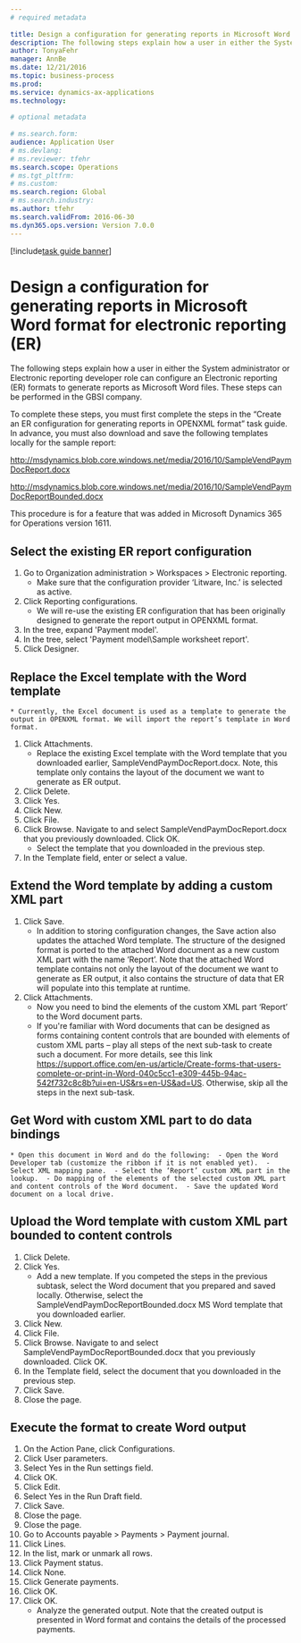 ```yaml
--- 
# required metadata 
 
title: Design a configuration for generating reports in Microsoft Word format for electronic reporting (ER)
description: The following steps explain how a user in either the System administrator or Electronic reporting developer role can configure an Electronic reporting (ER) formats to generate reports as Microsoft Word files. 
author: TonyaFehr 
manager: AnnBe 
ms.date: 12/21/2016
ms.topic: business-process 
ms.prod:  
ms.service: dynamics-ax-applications 
ms.technology:  
 
# optional metadata 
 
# ms.search.form:   
audience: Application User 
# ms.devlang:  
# ms.reviewer: tfehr 
ms.search.scope: Operations 
# ms.tgt_pltfrm:  
# ms.custom:  
ms.search.region: Global
# ms.search.industry: 
ms.author: tfehr 
ms.search.validFrom: 2016-06-30 
ms.dyn365.ops.version: Version 7.0.0 
---
```


[!include[task guide banner](.../includes/task-guide-banner.md)]

# Design a configuration for generating reports in Microsoft Word format for electronic reporting (ER)

The following steps explain how a user in either the System administrator or Electronic reporting developer role can configure an Electronic reporting (ER) formats to generate reports as Microsoft Word files. These steps can be performed in the GBSI company.
To complete these steps, you must first complete the steps in the “Create an ER configuration for generating reports in OPENXML format” task guide. In advance, you must also download and save the following templates locally for the sample report:
http://msdynamics.blob.core.windows.net/media/2016/10/SampleVendPaymDocReport.docx
http://msdynamics.blob.core.windows.net/media/2016/10/SampleVendPaymDocReportBounded.docx
This procedure is for a feature that was added in Microsoft Dynamics 365 for Operations version 1611.


## Select the existing ER report configuration
1. Go to Organization administration > Workspaces > Electronic reporting.
    * Make sure that the configuration provider ‘Litware, Inc.’ is selected as active.  
2. Click Reporting configurations.
    * We will re-use the existing ER configuration that has been originally designed to generate the report output in OPENXML format.  
3. In the tree, expand 'Payment model'.
4. In the tree, select 'Payment model\Sample worksheet report'.
5. Click Designer.

## Replace the Excel template with the Word template
    * Currently, the Excel document is used as a template to generate the output in OPENXML format. We will import the report’s template in Word format.  
1. Click Attachments.
    * Replace the existing Excel template with the Word template that you downloaded earlier, SampleVendPaymDocReport.docx. Note, this template only contains the layout of the document we want to generate as ER output.  
2. Click Delete.
3. Click Yes.
4. Click New.
5. Click File.
6. Click Browse. Navigate to and select SampleVendPaymDocReport.docx that you previously downloaded. Click OK.
    * Select the template that you downloaded in the previous step.  
7. In the Template field, enter or select a value.

## Extend the Word template by adding a custom XML part
1. Click Save.
    * In addition to storing configuration changes, the Save action also updates the attached Word template. The structure of the designed format is ported to the attached Word document as a new custom XML part with the name ‘Report’. Note that the attached Word template contains not only the layout of the document we want to generate as ER output, it also contains the structure of data that ER will populate into this template at runtime.  
2. Click Attachments.
    * Now you need to bind the elements of the custom XML part ‘Report’ to the Word document parts.  
    * If you're familiar with Word documents that can be designed as forms containing content controls that are bounded with elements of custom XML parts – play all steps of the next sub-task to create such a document. For more details, see this link https://support.office.com/en-us/article/Create-forms-that-users-complete-or-print-in-Word-040c5cc1-e309-445b-94ac-542f732c8c8b?ui=en-US&rs=en-US&ad=US. Otherwise, skip all the steps in the next sub-task.  

## Get Word with custom XML part to do data bindings
    * Open this document in Word and do the following:  - Open the Word Developer tab (customize the ribbon if it is not enabled yet).  - Select XML mapping pane.  - Select the ‘Report’ custom XML part in the lookup.  - Do mapping of the elements of the selected custom XML part and content controls of the Word document.  - Save the updated Word document on a local drive.  

## Upload the Word template with custom XML part bounded to content controls
1. Click Delete.
2. Click Yes.
    * Add a new template. If you competed the steps in the previous subtask, select the Word document that you prepared and saved locally. Otherwise, select the SampleVendPaymDocReportBounded.docx MS Word template that you downloaded earlier.  
3. Click New.
4. Click File.
5. Click Browse. Navigate to and select SampleVendPaymDocReportBounded.docx that you previously downloaded. Click OK.
6. In the Template field, select the document that you downloaded in the previous step.
7. Click Save.
8. Close the page.

## Execute the format to create Word output
1. On the Action Pane, click Configurations.
2. Click User parameters.
3. Select Yes in the Run settings field.
4. Click OK.
5. Click Edit.
6. Select Yes in the Run Draft field.
7. Click Save.
8. Close the page.
9. Close the page.
10. Go to Accounts payable > Payments > Payment journal.
11. Click Lines.
12. In the list, mark or unmark all rows.
13. Click Payment status.
14. Click None.
15. Click Generate payments.
16. Click OK.
17. Click OK.
    * Analyze the generated output. Note that the created output is presented in Word format and contains the details of the processed payments.  

